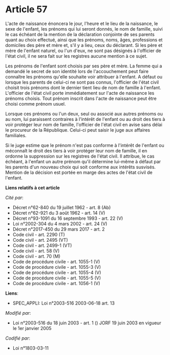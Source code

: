 # Article 57

L'acte de naissance énoncera le jour, l'heure et le lieu de la naissance, le sexe de l'enfant, les prénoms qui lui seront
donnés, le nom de famille, suivi le cas échéant de la mention de la déclaration conjointe de ses parents quant au choix
effectué, ainsi que les prénoms, noms, âges, professions et domiciles des père et mère et, s'il y a lieu, ceux du déclarant.
Si les père et mère de l'enfant naturel, ou l'un d'eux, ne sont pas désignés à l'officier de l'état civil, il ne sera fait
sur les registres aucune mention à ce sujet.

Les prénoms de l'enfant sont choisis par ses père et mère. La femme qui a demandé le secret de son identité lors de
l'accouchement peut faire connaître les prénoms qu'elle souhaite voir attribuer à l'enfant. A défaut ou lorsque les parents
de celui-ci ne sont pas connus, l'officier de l'état civil choisit trois prénoms dont le dernier tient lieu de nom de famille
à l'enfant. L'officier de l'état civil porte immédiatement sur l'acte de naissance les prénoms choisis. Tout prénom inscrit
dans l'acte de naissance peut être choisi comme prénom usuel.

Lorsque ces prénoms ou l'un deux, seul ou associé aux autres prénoms ou au nom, lui paraissent contraires à l'intérêt de
l'enfant ou au droit des tiers à voir protéger leur nom de famille, l'officier de l'état civil en avise sans délai le
procureur de la République. Celui-ci peut saisir le juge aux affaires familiales.

Si le juge estime que le prénom n'est pas conforme à l'intérêt de l'enfant ou méconnaît le droit des tiers à voir protéger
leur nom de famille, il en ordonne la suppression sur les registres de l'état civil. Il attribue, le cas échéant, à l'enfant
un autre prénom qu'il détermine lui-même à défaut par les parents d'un nouveau choix qui soit conforme aux intérêts susvisés.
Mention de la décision est portée en marge des actes de l'état civil de l'enfant.

**Liens relatifs à cet article**

_Cité par_:

  - Décret n°62-840 du 19 juillet 1962 - art. 8 (Ab)
  - Décret n°62-921 du 3 août 1962 - art. 14 (V)
  - Décret n°93-1091 du 16 septembre 1993 - art. 22 (V)
  - Loi n°2002-304 du 4 mars 2002 - art. 24 (V)
  - Décret n°2017-450 du 29 mars 2017 - art. 2
  - Code civil - art. 2290 (T)
  - Code civil - art. 2495 (VT)
  - Code civil - art. 2499-1 (VT)
  - Code civil - art. 58 (V)
  - Code civil - art. 70 (M)
  - Code de procédure civile - art. 1055-1 (V)
  - Code de procédure civile - art. 1055-3 (V)
  - Code de procédure civile - art. 1055-4 (V)
  - Code de procédure civile - art. 1055-5 (V)
  - Code de procédure civile - art. 1056-1 (V)

**Liens**:

  - SPEC_APPLI: Loi n°2003-516 2003-06-18 art. 13

_Modifié par_:

  - Loi n°2003-516 du 18 juin 2003 - art. 1 () JORF 19 juin 2003 en vigueur le 1er janvier 2005

_Codifié par_:

  - Loi n°1803-03-11
